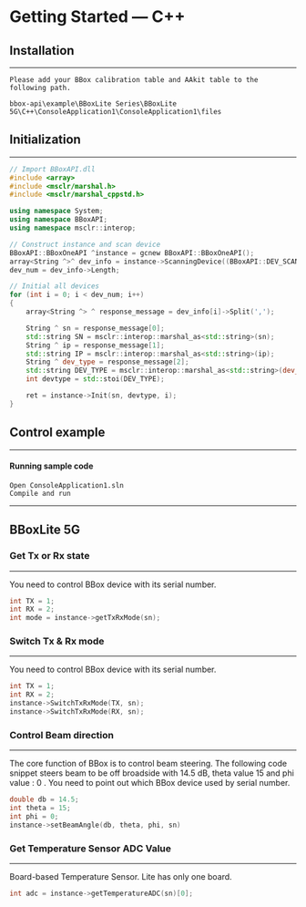 # Getting Started — C++

## Installation
----------

    Please add your BBox calibration table and AAkit table to the following path.
    
    bbox-api\example\BBoxLite Series\BBoxLite 5G\C++\ConsoleApplication1\ConsoleApplication1\files


## Initialization
----------

```C++
// Import BBoxAPI.dll
#include <array>
#include <msclr/marshal.h>
#include <msclr/marshal_cppstd.h>

using namespace System;
using namespace BBoxAPI;
using namespace msclr::interop;

// Construct instance and scan device
BBoxAPI::BBoxOneAPI ^instance = gcnew BBoxAPI::BBoxOneAPI();
array<String ^>^ dev_info = instance->ScanningDevice((BBoxAPI::DEV_SCAN_MODE)0);
dev_num = dev_info->Length;

// Initial all devices
for (int i = 0; i < dev_num; i++)
{
	array<String ^> ^ response_message = dev_info[i]->Split(',');	

	String ^ sn = response_message[0];
	std::string SN = msclr::interop::marshal_as<std::string>(sn);
	String ^ ip = response_message[1];
	std::string IP = msclr::interop::marshal_as<std::string>(ip);
	String ^ dev_type = response_message[2];
	std::string DEV_TYPE = msclr::interop::marshal_as<std::string>(dev_type);
	int devtype = std::stoi(DEV_TYPE);

	ret = instance->Init(sn, devtype, i);
}
```

## Control example
---
#### Running sample code
    Open ConsoleApplication1.sln
    Compile and run
---

## BBoxLite 5G
### Get Tx or Rx state
---
You need to control BBox device with its serial number.

```C++
int TX = 1;
int RX = 2;
int mode = instance->getTxRxMode(sn);
```

### Switch Tx & Rx mode
---
You need to control BBox device with its serial number.

```C++
int TX = 1;
int RX = 2;
instance->SwitchTxRxMode(TX, sn);
instance->SwitchTxRxMode(RX, sn);
```

### Control Beam direction
---
The core function of BBox is to control beam steering. The following code snippet steers beam to be off broadside with 14.5 dB, theta value 15 and phi value : 0 . You need to point out which BBox device used by serial number.

```C++
double db = 14.5;
int theta = 15;
int phi = 0;
instance->setBeamAngle(db, theta, phi, sn)
```

### Get Temperature Sensor ADC Value
---
Board-based Temperature Sensor. Lite has only one board.

```C++
int adc = instance->getTemperatureADC(sn)[0];
```
